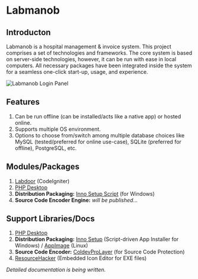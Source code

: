 # Labmanob
## Introducton
Labmanob is a hospital management & invoice system. This project comprises a set of technologies and frameworks. The core system is based on server-side technologies, however, it can be run with ease in local computers. All necessary packages have been integrated inside the system for a seamless one-click start-up, usage, and experience.

![Labmanob Login Panel](https://i.imgur.com/41C2TZz.png)

## Features
1. Can be run offline (can be installed/acts like a native app) or hosted online.
1. Supports multiple OS environment.
2. Options to choose from/switch among multiple database choices like MySQL (tested/preferred for online use-case), SQLite (preferred for offline), PostgreSQL, etc.

## Modules/Packages
1. <a href="https://github.com/Nilaycb/Labmanob/tree/main/labdoor" target="_blank">Labdoor</a> (CodeIgniter)
1. [PHP Desktop](https://github.com/cztomczak/phpdesktop)
1. **Distribution Packaging:** [Inno Setup Script](../master/Labmanob_dist-cd-inno_setup_script-(vc_redist_x86-post_install).iss) (for Windows)
1. **Source Code Encoder Engine:** *will be published...*

## Support Libraries/Docs
1. [PHP Desktop](https://github.com/cztomczak/phpdesktop)
1. **Distribution Packaging:** [Inno Setup](https://github.com/jrsoftware/issrc) (Script-driven App Installer for Windows) / [AppImage](https://appimage.org) (Linux)
1. **Source Code Encoder:** [ColdevProLayer](http://coldev.blogspot.com) (for Source Code Protection)
1. [ResourceHacker](http://www.angusj.com/resourcehacker) (Embedded Icon Editor for EXE files)

*Detailed documentation is being written.*
